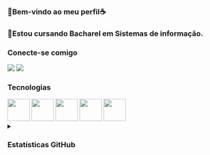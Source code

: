 ###      🐺Bem-vindo ao meu perfil☕
 
 
### 📖Estou cursando Bacharel em Sistemas de informação.


### Conecte-se comigo

<div>
  <a href="https://instagram.com/gabriel_vesal?igshid=OGQ5ZDc2ODk2ZA==" target="_blank"><img src="https://img.shields.io/badge/-Instagram-%23E4405F?style=for-the-badge&logo=instagram&logoColor=white" target="_blank"></a>
  <a href="http://linkedin.com/in/gabrielvesal" target="_blank"><img src="https://img.shields.io/badge/-LinkedIn-%230077B5?style=for-the-badge&logo=linkedin&logoColor=white" target="_blank"></a> 

  ###
 ### Tecnologias
<div>
    <img height='50em' src="https://cdn.worldvectorlogo.com/logos/python-5.svg">
    <img height='50em' src="https://cdn.worldvectorlogo.com/logos/c-1.svg"svg">
    <img height='50em' src="https://cdn.worldvectorlogo.com/logos/visual-studio-code-1.svg"svg">
    <img height='50em' src="https://cdn.worldvectorlogo.com/logos/github-icon-1.svg"svg">
    <img height='50em' src="https://cdn.worldvectorlogo.com/logos/notion-logo-1.svg"svg">          
 
<details>
 <summary> <h3>Estatísticas GitHub</summary>
    
 <img height="150em" src="https://github-readme-stats-ten-gilt.vercel.app/api?username=GabrielVesal&show_icons=true&theme=dracula&count_private=true">
</details>




